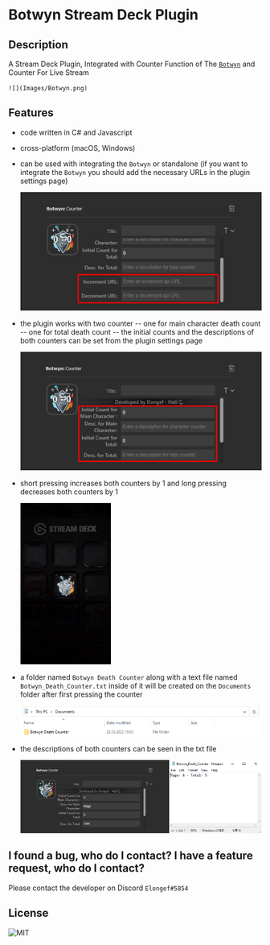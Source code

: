 # Botwyn Stream Deck Plugin

## Description

A Stream Deck Plugin, Integrated with Counter Function of The [`Botwyn`](https://github.com/halilcifttur/eldwyn_botwyn) and Counter For Live Stream

    ![](Images/Botwyn.png)

## Features

- code written in C# and Javascript
- cross-platform (macOS, Windows)
- can be used with integrating the `Botwyn` or standalone (if you want to integrate the `Botwyn` you should add the necessary URLs in the plugin settings page)

    ![](Images/URL_Settings.png)

- the plugin works with two counter
-- one for main character death count
-- one for total death count
-- the initial counts and the descriptions of both counters can be set from the plugin settings page

    ![](Images/Counter_Settings.png)

- short pressing increases both counters by 1 and long pressing decreases both counters by 1

    ![](Images/Short_Long_Press.gif)

- a folder named `Botwyn Death Counter` along with a text file named `Botwyn_Death_Counter.txt` inside of it will be created on the `Documents` folder after first pressing the counter

    ![](Images/Counter_File.png)

- the descriptions of both counters can be seen in the txt file

    ![](Images/TXT_Description_Example.png)

## I found a bug, who do I contact? I have a feature request, who do I contact?
Please contact the developer on Discord `Elongef#5854` 

## License

![MIT](LICENSE)